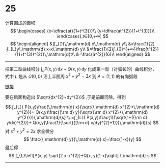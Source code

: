 # 25

计算围成的面积
$$
\begin{cases}
{x=\dfrac{at}{1+t^{3}}}\\
{y=\dfrac{at^{2}}{1+t^{3}}}\\
\end{cases},t∈[0,+∞)
$$
$$
\begin{aligned}
&∬_{D}\,\mathrm{d} x\,\mathrm{d} y\\
&=\frac{1}{2}∮_{L}y\,\mathrm{d} x-x\,\mathrm{d} y\\
&=\frac{1}{2}∫_{0}^{+∞}\frac{t^{2}}{(1+t^{3})^{2}}\,\mathrm{d}t\\
&=\frac{a^{2}}{6}\\
\end{aligned}
$$

---

把第二型曲线积分 $\displaystyle∫_{L}{P(x,y)}\,\mathrm{d}{x}+{Q(x,y)}\,\mathrm{d}{y}$ 化成第一型（对弧长的）曲线积分，式中 $L$ 是从 $O(0,0)$ 沿上半圆周 $x^{2}+y^{2}=2x$ 到 $A=(1,1)$ 的有向弧段

[链接](https://jingyan.baidu.com/album/c1a3101e079a4ede656deb15.html?picindex=4)

要在后面构造出 $\sqrt{dx^{2}+dy^{2}}$ ,于是前面同除，得到

$$
∫_{L}{
    P(x,y)\frac{\,\mathrm{d} x}{\sqrt{\,\mathrm{d} x^{2}+\,\mathrm{d} y^{2}}}+
    Q(x,y)\frac{{\rm d} y}{\sqrt{{\rm d} x^{2}+\,\mathrm{d} y^{2}}}}\,\mathrm{d}{s} \\
    =∫_{L}{
    P(x,y)\frac{1}{\sqrt{1+({\rm d} y/dx)^{2}}}+
    Q(x,y)\frac{1}{\sqrt{({\rm d} x/dy)^{2}+1}}}\,\mathrm{d}{s}
$$
对 $x^{2}+y^{2}=2x$ 求全微分
$$
\frac{\,\mathrm{d} y}{\,\mathrm{d} x}=\frac{1-x}{y}
$$
最后得
$$
∫_{L}\left[P(x, y) \sqrt{2 x-x^{2}}+Q(x, y)(1-x)\right] \,\mathrm{d} s
$$

---
